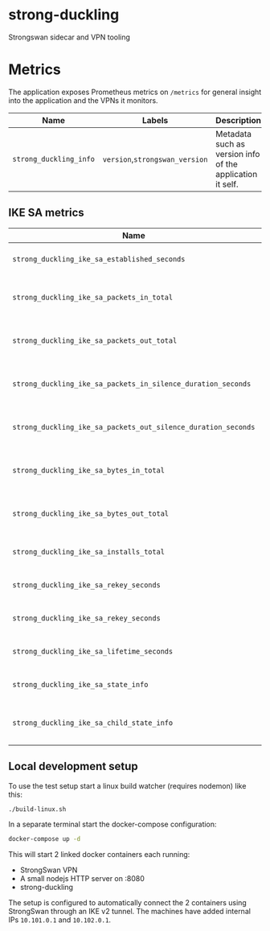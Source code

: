 # strong-duckling

Strongswan sidecar and VPN tooling

# Metrics

The application exposes Prometheus metrics on `/metrics` for general insight into the application and the VPNs it monitors.

| Name                   | Labels                         | Description                                               |
| ---------------------- | ------------------------------ | --------------------------------------------------------- |
| `strong_duckling_info` | `version`,`strongswan_version` | Metadata such as version info of the application it self. |

## IKE SA metrics

| Name                                                          | Type      | Labels | Description                              |
| ------------------------------------------------------------- | --------- | ------ | ---------------------------------------- |
| `strong_duckling_ike_sa_established_seconds`                  | Gauge     |        | Time the SA have been established        |
| `strong_duckling_ike_sa_packets_in_total`                     | Counter   |        | Total number of received packets         |
| `strong_duckling_ike_sa_packets_out_total`                    | Counter   |        | Total number of transmitted packets      |
| `strong_duckling_ike_sa_packets_in_silence_duration_seconds`  | Histogram |        | Duration of silences between packets in  |
| `strong_duckling_ike_sa_packets_out_silence_duration_seconds` | Histogram |        | Duration of silences between packets out |
| `strong_duckling_ike_sa_bytes_in_total`                       | Counter   |        | Total number of received bytes           |
| `strong_duckling_ike_sa_bytes_out_total`                      | Counter   |        | Total number of transmitted bytes        |
| `strong_duckling_ike_sa_installs_total`                       | Counter   |        | Total number of SA installs              |
| `strong_duckling_ike_sa_rekey_seconds`                        | Histogram |        | Duration of each key session             |
| `strong_duckling_ike_sa_rekey_seconds`                        | Histogram |        | Duration between re-keying               |
| `strong_duckling_ike_sa_lifetime_seconds`                     | Histogram |        | Duration of child SA connections         |
| `strong_duckling_ike_sa_state_info`                           | Gauge     |        | Metadata on the state of the SA          |
| `strong_duckling_ike_sa_child_state_info`                     | Gauge     |        | Metadata on the state of the child SA    |

## Local development setup
To use the test setup start a linux build watcher (requires nodemon) like this:

```bash
./build-linux.sh
```

In a separate terminal start the docker-compose configuration:

```bash
docker-compose up -d
```

This will start 2 linked docker containers each running:

* StrongSwan VPN
* A small nodejs HTTP server on :8080
* strong-duckling

The setup is configured to automatically connect the 2 containers using StrongSwan through an IKE v2 tunnel. The machines have added internal IPs `10.101.0.1` and `10.102.0.1`.

